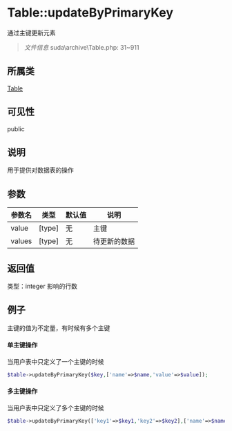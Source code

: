 # Table::updateByPrimaryKey
通过主键更新元素
> *文件信息* suda\archive\Table.php: 31~911
## 所属类 

[Table](../Table.md)

## 可见性

  public  
## 说明


用于提供对数据表的操作


## 参数

| 参数名 | 类型 | 默认值 | 说明 |
|--------|-----|-------|-------|
| value |  [type] | 无 |  主键 |
| values |  [type] | 无 |  待更新的数据 |

## 返回值
类型：integer
 影响的行数

## 例子

主键的值为不定量，有时候有多个主键

#### 单主键操作
当用户表中只定义了一个主键的时候

```php
$table->updateByPrimaryKey($key,['name'=>$name,'value'=>$value]);
```

#### 多主键操作

当用户表中只定义了多个主键的时候

```php
$table->updateByPrimaryKey(['key1'=>$key1,'key2'=>$key2],['name'=>$name,'value'=>$value]);
```